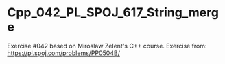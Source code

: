 # Cpp_042_PL_SPOJ_617_String_merge
Exercise #042 based on Miroslaw Zelent's C++ course.
Exercise from: https://pl.spoj.com/problems/PP0504B/
